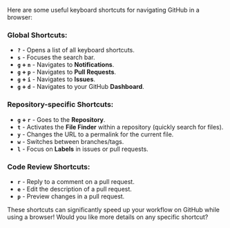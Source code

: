 Here are some useful keyboard shortcuts for navigating GitHub in a browser:

### Global Shortcuts:
- **`?`** - Opens a list of all keyboard shortcuts.
- **`s`** - Focuses the search bar.
- **`g` + `n`** - Navigates to **Notifications**.
- **`g` + `p`** - Navigates to **Pull Requests**.
- **`g` + `i`** - Navigates to **Issues**.
- **`g` + `d`** - Navigates to your GitHub **Dashboard**.

### Repository-specific Shortcuts:
- **`g` + `r`** - Goes to the **Repository**.
- **`t`** - Activates the **File Finder** within a repository (quickly search for files).
- **`y`** - Changes the URL to a permalink for the current file.
- **`w`** - Switches between branches/tags.
- **`l`** - Focus on **Labels** in issues or pull requests.
  
### Code Review Shortcuts:
- **`r`** - Reply to a comment on a pull request.
- **`e`** - Edit the description of a pull request.
- **`p`** - Preview changes in a pull request.

These shortcuts can significantly speed up your workflow on GitHub while using a browser! Would you like more details on any specific shortcut?
